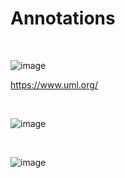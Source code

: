 # Annotations

<br>

![image](https://user-images.githubusercontent.com/12099889/144758766-4d50a5c3-ac69-4e58-b223-1f68e8626bc9.png)

https://www.uml.org/

<br>

![image](https://user-images.githubusercontent.com/12099889/144758781-63a3dfea-9c2e-48b2-952a-2b2c432a592d.png)

<br>

![image](https://user-images.githubusercontent.com/12099889/144758775-230393d1-9286-4a32-9ccd-377b4ad5f788.png)
